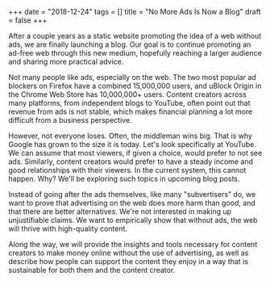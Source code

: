 +++
date = "2018-12-24"
tags = []
title = "No More Ads Is Now a Blog"
draft = false
+++

After a couple years as a static website promoting the idea of a web without ads, we are finally launching a blog. Our goal is to continue promoting an ad-free web through this new medium, hopefully reaching a larger audience and sharing more practical advice.

Not many people like ads, especially on the web. The two most popular ad blockers on Firefox have a combined 15,000,000 users, and uBlock Origin in the Chrome Web Store has 10,000,000+ users. Content creators across many platforms, from independent blogs to YouTube, often point out that revenue from ads is not stable, which makes financial planning a lot more difficult from a business perspective.

However, not everyone loses. Often, the middleman wins big. That is why Google has grown to the size it is today. Let's look specifically at YouTube. We can assume that most viewers, if given a choice, would prefer to not see ads. Similarly, content creators would prefer to have a steady income and good relationships with their viewers. In the current system, this cannot happen. Why? We'll be exploring such topics in upcoming blog posts.

Instead of going after the ads themselves, like many "subvertisers" do, we want to prove that advertising on the web does more harm than good, and that there are better alternatives. We're not interested in making up unjustifiable claims. We want to empirically show that without ads, the web will thrive with high-quality content.

Along the way, we will provide the insights and tools necessary for content creators to make money online without the use of advertising, as well as describe how people can support the content they enjoy in a way that is sustainable for both them and the content creator.
